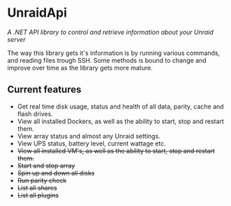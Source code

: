 # UnraidApi
*A .NET API library to control and retrieve information about your Unraid server*

The way this library gets it's information is by running various commands, and reading files trough SSH. Some methods is bound to change and improve over time as the library gets more mature.

## Current features
- Get real time disk usage, status and health of all data, parity, cache and flash drives.
- View all installed Dockers, as well as the ability to start, stop and restart them.
- View array status and almost any Unraid settings.
- View UPS status, battery level, current wattage etc.
- ~~View all installed VM's, as well as the ability to start, stop and restart them.~~
- ~~Start and stop array~~
- ~~Spin up and down all disks~~
- ~~Run parity check~~
- ~~List all shares~~
- ~~List all plugins~~
